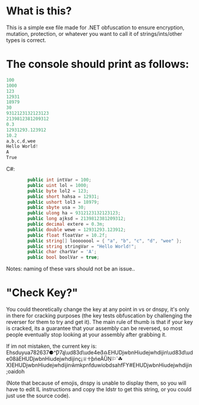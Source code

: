 # What is this?
This is a simple exe file made for .NET obfuscation to ensure encryption, mutation, protection, or whatever you want to call it of strings/ints/other types is correct.

# The console should print as follows:

```csharp
100
1000
123
12931
18979
30
9312123132123123
2139812381209312
0.3
12931293.123912
10.2
a,b,c,d,wee
Hello World!
A
True
```
C#:
```csharp
        public int intVar = 100;
        public uint lol = 1000;
        public byte lol2 = 123;
        public short hahsa = 12931;
        public ushort lol3 = 18979;
        public sbyte usa = 30;
        public ulong ha = 9312123132123123;
        public long ajksd = 2139812381209312;
        public decimal extere = 0.3m;
        public double wewe = 12931293.123912;
        public float floatVar = 10.2f;
        public string[] loooooool = { "a", "b", "c", "d", "wee" };
        public string stringVar = "Hello World!";
        public char charVar = 'A';
        public bool boolVar = true;
```
Notes: naming of these vars should not be an issue..

# "Check Key?"
You could theoretically change the key at any point in vs or dnspy, it's only in there for cracking purposes (the key tests obfuscation by challenging the reverser for them to try and get it). The main rule of thumb is that if your key is cracked, its a guarantee that your assembly can be reversed, so most people eventually stop looking at your assembly after grabbing it.

If im not mistaken, the current key is: Ehsduyua782637⚈^Ƿ7ą\ud83d\ude4eƌ♎EHUDjwbnHiudejwhdijin\ud83d\ude08ãEHUDjwbnHiudejwhdijinç¡♕♱ƥńeÃȔŅ⚐`☘X)EHUDjwbnHiudejwhdijinŵmkpnfduwiobdsahfFY#EHUDjwbnHiudejwhdijin;oaidoh

(Note that because of emojis, dnspy is unable to display them, so you will have to edit IL instructions and copy the ldstr to get this string, or you could just use the source code).

